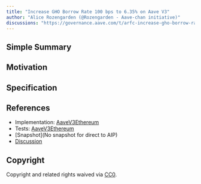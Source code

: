 ```yaml
---
title: "Increase GHO Borrow Rate 100 bps to 6.35% on Aave V3"
author: "Alice Rozengarden (@Rozengarden - Aave-chan initiative)"
discussions: "https://governance.aave.com/t/arfc-increase-gho-borrow-rate-100-bps-to-6-35-on-aave-v3/15744"
---
```


## Simple Summary

## Motivation

## Specification

## References

- Implementation: [AaveV3Ethereum](https://github.com/bgd-labs/aave-proposals-v3/blob/main/src/20231205_AaveV3Ethereum_IncreaseGHOBorrowRate100BpsTo635OnAaveV3/AaveV3Ethereum_IncreaseGHOBorrowRate100BpsTo635OnAaveV3_20231205.sol)
- Tests: [AaveV3Ethereum](https://github.com/bgd-labs/aave-proposals-v3/blob/main/src/20231205_AaveV3Ethereum_IncreaseGHOBorrowRate100BpsTo635OnAaveV3/AaveV3Ethereum_IncreaseGHOBorrowRate100BpsTo635OnAaveV3_20231205.t.sol)
- [Snapshot](No snapshot for direct to AIP)
- [Discussion](https://governance.aave.com/t/arfc-increase-gho-borrow-rate-100-bps-to-6-35-on-aave-v3/15744)

## Copyright

Copyright and related rights waived via [CC0](https://creativecommons.org/publicdomain/zero/1.0/).
